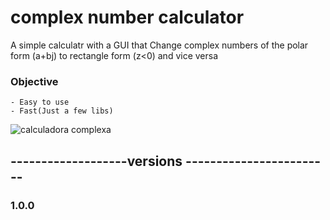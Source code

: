 # complex number calculator 

A simple calculatr with a GUI that Change complex numbers of the polar form (a+bj) to rectangle form (z<0) and vice versa

### Objective 
    - Easy to use
    - Fast(Just a few libs)

![calculadora complexa](https://user-images.githubusercontent.com/49661307/145686928-56207a08-a391-4ba0-ace7-5604d1436598.jpeg)


## -------------------versions ------------------------
### 1.0.0
